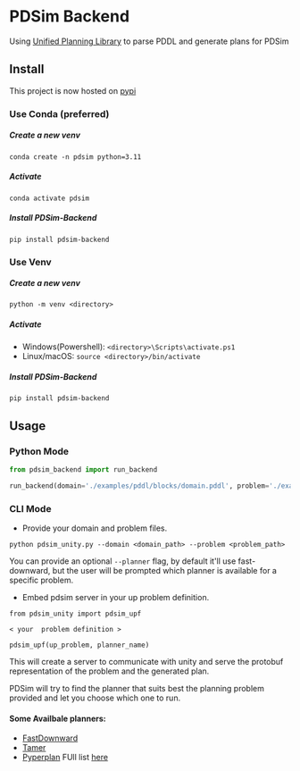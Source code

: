 # PDSim Backend

Using [Unified Planning Library](https://github.com/aiplan4eu/unified-planning) to parse PDDL and generate plans for PDSim


## Install

This project is now hosted on [pypi](https://pypi.org/project/pdsim-backend/)

### Use Conda (preferred)

##### Create a new venv
`conda create -n pdsim python=3.11`

##### Activate
`conda activate pdsim`
  
##### Install PDSim-Backend
`pip install pdsim-backend`

### Use Venv
  
##### Create a new venv
`python -m venv <directory>`

##### Activate
- Windows(Powershell): `<directory>\Scripts\activate.ps1`
- Linux/macOS: `source <directory>/bin/activate`
  
##### Install PDSim-Backend
`pip install pdsim-backend` 

## Usage

### Python Mode

```python
from pdsim_backend import run_backend

run_backend(domain='./examples/pddl/blocks/domain.pddl', problem='./examples/pddl/blocks/problem.pddl')
```


### CLI Mode 

 - Provide your domain and problem files.

`python pdsim_unity.py --domain <domain_path> --problem <problem_path>`

You can provide an optional `--planner` flag, by default it'll use fast-downward, but the user will be prompted which planner is available for a specific problem.

 - Embed pdsim server in your up problem definition.

````
from pdsim_unity import pdsim_upf

< your  problem definition >

pdsim_upf(up_problem, planner_name)

````

This will create a server to communicate with unity and serve the protobuf representation of the problem and the generated plan.

PDSim will try to find the planner that suits best the planning problem provided and let you choose which one to run.

#### Some Availbale planners:
    
- [FastDownward](https://github.com/aibasel/downward)
- [Tamer](https://github.com/aiplan4eu/up-tamer)
- [Pyperplan](https://github.com/aiplan4eu/up-pyperplan)
FUll list [here](https://unified-planning.readthedocs.io/en/latest/engines/01_available_engines.html)

